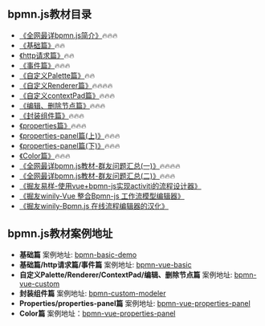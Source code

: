 ## bpmn.js教材目录



- [《全网最详bpmn.js简介》](https://github.com/LinDaiDai/bpmn-chinese-document)🔥🔥🔥
- [《基础篇》](https://github.com/LinDaiDai/bpmn-chinese-document/tree/master/LinDaiDai/全网最详bpmn.js教材-基础篇.md)🔥🔥
- [《http请求篇》](https://github.com/LinDaiDai/bpmn-chinese-document/tree/master/LinDaiDai/全网最详bpmn.js教材-http请求篇.md)🔥🔥
- [《事件篇》](https://github.com/LinDaiDai/bpmn-chinese-document/tree/master/LinDaiDai/全网最详bpmn.js教材-事件篇.md)🔥🔥🔥
- [《自定义Palette篇》](https://github.com/LinDaiDai/bpmn-chinese-document/tree/master/LinDaiDai/全网最详bpmn.js教材-自定义palette篇.md)🔥🔥
- [《自定义Renderer篇》](https://github.com/LinDaiDai/bpmn-chinese-document/tree/master/LinDaiDai/全网最详bpmn.js教材-自定义renderer篇.md)🔥🔥🔥🔥
- [《自定义contextPad篇》](https://github.com/LinDaiDai/bpmn-chinese-document/tree/master/LinDaiDai/全网最详bpmn.js教材-自定义contextPad篇.md)🔥🔥🔥
- [《编辑、删除节点篇》](https://github.com/LinDaiDai/bpmn-chinese-document/tree/master/LinDaiDai/全网最详bpmn.js教材-编辑、删除节点篇.md)🔥🔥🔥
- [《封装组件篇》](https://github.com/LinDaiDai/bpmn-chinese-document/tree/master/LinDaiDai/全网最详bpmn.js教材-封装组件篇.md)🔥🔥🔥
- [《properties篇》](https://github.com/LinDaiDai/bpmn-chinese-document/tree/master/LinDaiDai/全网最详bpmn.js教材-properties篇.md)🔥🔥🔥
- [《properties-panel篇(上)》](https://github.com/LinDaiDai/bpmn-chinese-document/tree/master/LinDaiDai/全网最详bpmn.js教材-properties-panel篇(上).md)🔥🔥🔥
- [《properties-panel篇(下)》](https://github.com/LinDaiDai/bpmn-chinese-document/tree/master/LinDaiDai/全网最详bpmn.js教材-poperties-panel篇(下).md)🔥🔥🔥
- [《Color篇》](./LinDaiDai/全网最详bpmn.js教材-Color篇.md)🔥🔥🔥
- [《全网最详bpmn.js教材-群友问题汇总(一)》](https://github.com/LinDaiDai/bpmn-chinese-document/tree/master/LinDaiDai/全网最详bpmn.js教材-群友问题汇总(一).md)🔥🔥🔥🔥
- [《全网最详bpmn.js教材-群友问题汇总(二)》](https://github.com/LinDaiDai/bpmn-chinese-document/blob/master/LinDaiDai/全网最详bpmn.js教材-群友问题汇总(二).md)🔥🔥🔥
- [《掘友易样-使用vue+bpmn-js实现activiti的流程设计器》](https://juejin.im/post/5e7330c36fb9a07cd248ef00)
- [《掘友winily-Vue 整合Bpmn-js 工作流模型编辑器》](https://juejin.im/post/5e509fab6fb9a07c820fa78a)
- [《掘友winily-Bpmn.js 在线流程编辑器的汉化》](https://juejin.im/post/5e802afcf265da794978f8b0)



## bpmn.js教材案例地址



- **基础篇** 案例地址: [bpmn-basic-demo](https://github.com/LinDaiDai/bpmn-basic-demo)
- **基础篇/http请求篇/事件篇** 案例地址: [bpmn-vue-basic](https://github.com/LinDaiDai/bpmn-vue-basic)
- **自定义Palette/Renderer/ContextPad/编辑、删除节点篇** 案例地址: [bpmn-vue-custom](https://github.com/LinDaiDai/bpmn-vue-custom)
- **封装组件篇** 案例地址: [bpmn-custom-modeler](https://github.com/LinDaiDai/bpmn-custom-modeler)
- **Properties/properties-panel篇** 案例地址: [bpmn-vue-properties-panel](https://github.com/LinDaiDai/bpmn-vue-properties-panel)
- **Color篇** 案例地址：[bpmn-vue-properties-panel](https://github.com/LinDaiDai/bpmn-vue-properties-panel)

